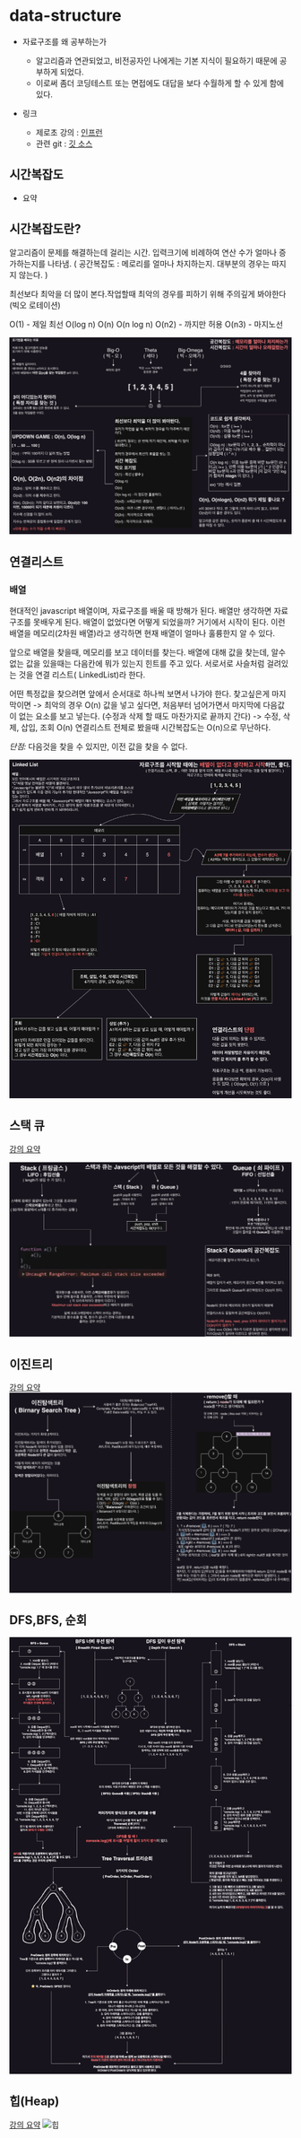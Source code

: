 # data-structure

- 자료구조를 왜 공부하는가

  - 알고리즘과 연관되었고, 비전공자인 나에게는 기본 지식이 필요하기 때문에 공부하게 되었다.
  - 이로써 좀더 코딩테스트 또는 면접에도 대답을 보다 수월하게 할 수 있게 함에 있다.

- 링크
  - 제로초 강의 : [인프런](https://www.inflearn.com/course/%EB%B9%84%EC%A0%84%EA%B3%B5%EC%9E%90-%EC%A0%84%EA%B3%B5%EC%9E%90-%EB%94%B0%EB%9D%BC%EC%9E%A1%EA%B8%B0-%EC%9E%90%EB%A3%8C%EA%B5%AC%EC%A1%B0-javascript?inst=7e8cf207&utm_source=instructor&utm_medium=referral&utm_campaign=inflearn_%ED%8A%B8%EB%9E%98%ED%94%BD_promotion-link)
  - 관련 git : [깃 소스](https://github.com/zerocho/cs-datastructure)

## 시간복잡도

- 요약

## 시간복잡도란?

알고리즘이 문제를 해결하는데 걸리는 시간. 입력크기에 비례하여 연산 수가 얼마나 증가하는지를 나타냄.
( 공간복잡도 : 메로리를 얼마나 차지하는지. 대부분의 경우는 따지지 않는다. )

최선보다 최악을 더 많이 본다.작업할때 최악의 경우를 피하기 위해 주의깊게 봐야한다 (빅오 로테이션)

O(1) - 제일 최선
O(log n)
O(n)
O(n log n)
O(n2) - 까지만 허용
O(n3) - 마지노선

![시간복잡도](/images/Time_complexity.png)

## 연결리스트

### 배열

현대적인 javascript 배열이며, 자료구조를 배울 때 방해가 된다. 배열만 생각하면 자료구조를 못배우게 된다.
배열이 없었다면 어떻게 되었을까? 거기에서 시작이 된다. 이런 배열을 메모리(2차원 배열)라고 생각하면 현재 배열이 얼마나 훌륭한지 알 수 있다.

앞으로 배열을 찾을때, 메모리를 보고 데이터를 찾는다. 배열에 대해 값을 찾는데, 알수 없는 값을 있을때는 다음칸에 뭐가 있는지 힌트를 주고 있다.
서로서로 사슬처럼 걸려있는 것을 연결 리스트( LinkedList)라 한다.

어떤 특정값을 찾으려면 앞에서 순서대로 하나씩 보면서 나가야 한다.
찾고싶은게 마지막이면 -> 최악의 경우 O(n)
값을 넣고 싶다면, 처음부터 넘어가면서 마지막에 다음값이 없는 요소를 보고 넣는다. (수정과 삭제 할 때도 마찬가지로 끝까지 간다) -> 수정, 삭제, 삽입, 조회 O(n)
연결리스트 전체로 봤을때 시간복잡도는 O(n)으로 무난하다.

_단점:_ 다음것을 찾을 수 있지만, 이전 값을 찾을 수 없다.

![연결리스트](/images/linkedlist.png)

## 스택 큐

[강의 요약](https://www.notion.so/Study-c6b38ef02dcd4b279e7a605515344458?p=25a1ede3f1b580d39c67c7895430c29e&pm=s)

![스택](/images/stack_queue.png)

## 이진트리

[강의 요약](https://www.notion.so/4-2621ede3f1b580e7954ef962b35e81dc?source=copy_link)
![이진트리](/images/binarysearchtree.png)

## DFS,BFS, 순회

![순회](/images/tree_traversal.png)

## 힙(Heap)

[강의 요약](https://www.notion.so/5-Heap-2691ede3f1b5805a8ea1c8acd64b97f7?source=copy_link)
![힙](/imgaes/heap.png)
